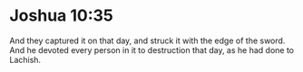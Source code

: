 # Joshua 10:35

And they captured it on that day, and struck it with the edge of the sword. And he devoted every person in it to destruction that day, as he had done to Lachish.

